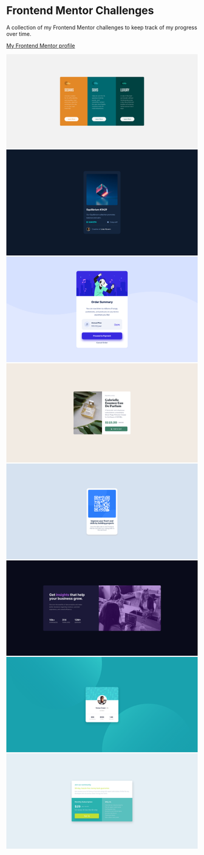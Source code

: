 # Frontend Mentor Challenges

A collection of my Frontend Mentor challenges to keep track of my progress over time.

[My Frontend Mentor profile](https://www.frontendmentor.io/profile/lukeramljak)

![](./3-col-preview-card/screenshot.png)
![](./nft-preview-card/screenshot.png)
![](./order-summary-card/screenshot.png)
![](./perfume-product-card/screenshot.png)
![](./qr-code-component/screenshot.png)
![](./stats-preview-card-component/screenshot.png)
![](./profile-card-component/screenshot.png)
![](./single-price-grid-component/screenshot.png)
